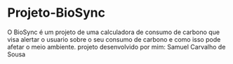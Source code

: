 # Projeto-BioSync
O BioSync é um projeto de uma calculadora de consumo de carbono que visa alertar o usuario sobre o seu consumo de carbono e como isso pode afetar o meio ambiente. projeto desenvolvido por mim: Samuel Carvalho de Sousa
